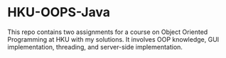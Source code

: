 # HKU-OOPS-Java

This repo contains two assignments for a course on Object Oriented Programming at HKU with my solutions. It involves OOP knowledge, GUI implementation, threading, and server-side implementation.
